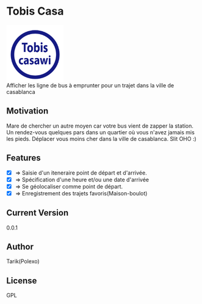 
# Tobis Casa
<a href="https://polexo.info/">
    <img src="src/assets/logo.png" alt="Tobis casawi" title="Tobis" align="center" height="150" />
</a>
<br/>
Afficher les ligne de bus à emprunter pour un trajet dans la ville de casablanca

## Motivation

Mare de chercher un autre moyen car votre bus vient de zapper la station.
Un rendez-vous quelques pars dans un quartier où vous n'avez jamais mis les pieds.
Déplacer vous moins cher dans la ville de casablanca. Slit OHO :)

## Features
- [x] => Saisie d'un iteneraire point de départ et d'arrivée.
- [x] => Spécification d'une heure et/ou une date d'arrivée
- [x] => Se géolocaliser comme point de départ.
- [x] => Enregistrement des trajets favoris(Maison-boulot)

## Current Version
0.0.1

## Author
Tarik(Polexo)

## License
GPL

        